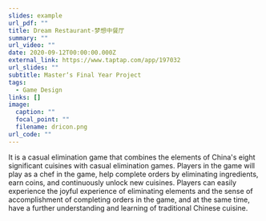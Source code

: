 ```yaml
---
slides: example
url_pdf: ""
title: Dream Restaurant-梦想中餐厅
summary: ""
url_video: ""
date: 2020-09-12T00:00:00.000Z
external_link: https://www.taptap.com/app/197032
url_slides: ""
subtitle: Master‘s Final Year Project
tags:
  - Game Design
links: []
image:
  caption: ""
  focal_point: ""
  filename: dricon.png
url_code: ""
---
```

It is a casual elimination game that combines the elements of China's eight significant cuisines with casual elimination games. Players in the game will play as a chef in the game, help complete orders by eliminating ingredients, earn coins, and continuously unlock new cuisines. Players can easily experience the joyful experience of eliminating elements and the sense of accomplishment of completing orders in the game, and at the same time, have a further understanding and learning of traditional Chinese cuisine.
